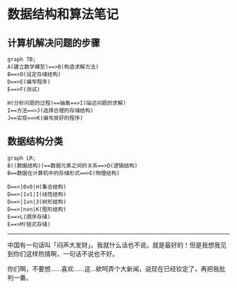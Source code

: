 # 数据结构和算法笔记




## 计算机解决问题的步骤
```mermaid
graph TB;
A(建立数学模型)==>B(构造求解方法)
B==>D(设定存储结构)
D==>E(编写程序)
E==>F(测试)

H(分析问题的过程)==抽象==>I(描述问题的求解)
I==方法==>J(选择合理的存储结构)
J==实现==>K(编写良好的程序)
```



## 数据结构分类


```mermaid
graph LR;
B((数据结构))==数据元素之间的关系==>D(逻辑结构)
B==数据在计算机中的存储形式==>E(物理结构)

D==>|0v0|H(集合结构)
D==>|1v1|I(线性结构)
D==>|1vn|J(树形结构)
D==>|nvn|K(图形结构)
E==>L(顺序存储)
E==>M(链式存储)

```
---

中国有一句话叫「闷声大发财」。我就什么话也不说。就是最好的！但是我想我见到你们这样热情啊，一句话不说也不好。

你们啊，不要想……喜欢……这…欸呵弄个大新闻，说现在已经钦定了，再把我批判一番。



